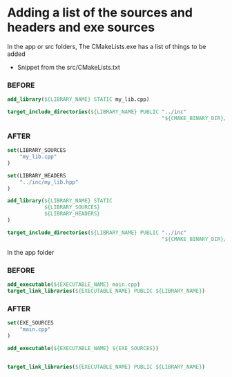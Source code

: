 # Adding a list of the sources and headers and exe sources

In the app or src folders, The CMakeLists.exe has a list of things to be added
- Snippet from the src/CMakeLists.txt

### BEFORE

```cmake
add_library(${LIBRARY_NAME} STATIC my_lib.cpp)

target_include_directories(${LIBRARY_NAME} PUBLIC "../inc"
                                                  "${CMAKE_BINARY_DIR}/configured_files/include")
```

### AFTER

```cmake
set(LIBRARY_SOURCES
    "my_lib.cpp"
)

set(LIBRARY_HEADERS
    "../inc/my_lib.hpp"
)

add_library(${LIBRARY_NAME} STATIC
            ${LIBRARY_SOURCES}
            ${LIBRARY_HEADERS}
)

target_include_directories(${LIBRARY_NAME} PUBLIC "../inc"
                                                  "${CMAKE_BINARY_DIR}/configured_files/include")

```

In the app folder

### BEFORE

```cmake
add_executable(${EXECUTABLE_NAME} main.cpp)
target_link_libraries(${EXECUTABLE_NAME} PUBLIC ${LIBRARY_NAME})
```


### AFTER

```cmake
set(EXE_SOURCES
    "main.cpp"
)

add_executable(${EXECUTABLE_NAME} ${EXE_SOURCES})


target_link_libraries(${EXECUTABLE_NAME} PUBLIC ${LIBRARY_NAME})
```
